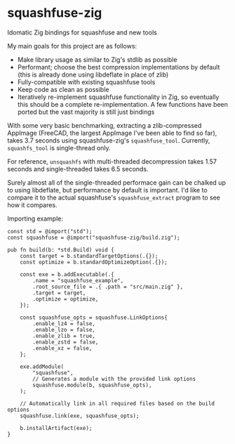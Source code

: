 # squashfuse-zig
Idomatic Zig bindings for squashfuse and new tools

My main goals for this project are as follows:
 * Make library usage as similar to Zig's stdlib as possible
 * Performant; choose the best compression implementations by default (this
   is already done using libdeflate in place of zlib)
 * Fully-compatible with existing squashfuse tools
 * Keep code as clean as possible
 * Iteratively re-implement squashfuse functionality in Zig, so eventually this
   should be a complete re-implementation. A few functions have been ported
   but the vast majority is still just bindings

With some very basic benchmarking, extracting a zlib-compressed AppImage
(FreeCAD, the largest AppImage I've been able to find so far), takes 3.7
seconds using squashfuse-zig's `squashfuse_tool`. Currently, `squashfs_tool`
is single-thread only.

For reference, `unsquashfs` with multi-threaded decompression takes 1.57 seconds
and single-threaded takes 6.5 seconds.

Surely almost all of the single-threaded performace gain can be chalked up to
using libdeflate, but performance by default is important. I'd like to compare
it to the actual squashfuse's `squashfuse_extract` program to see how it
compares.

Importing example:
```zig
const std = @import("std");
const squashfuse = @import("squashfuse-zig/build.zig");

pub fn build(b: *std.Build) void {
    const target = b.standardTargetOptions(.{});
    const optimize = b.standardOptimizeOption(.{});

    const exe = b.addExecutable(.{
        .name = "squashfuse_example",
        .root_source_file = .{ .path = "src/main.zig" },
        .target = target,
        .optimize = optimize,
    });

    const squashfuse_opts = squashfuse.LinkOptions{
        .enable_lz4 = false,
        .enable_lzo = false,
        .enable_zlib = true,
        .enable_zstd = false,
        .enable_xz = false,
    };

    exe.addModule(
        "squashfuse",
        // Generates a module with the provided link options
        squashfuse.module(b, squashfuse_opts),
    );

    // Automatically link in all required files based on the build options
    squashfuse.link(exe, squashfuse_opts);

    b.installArtifact(exe);
}
```
